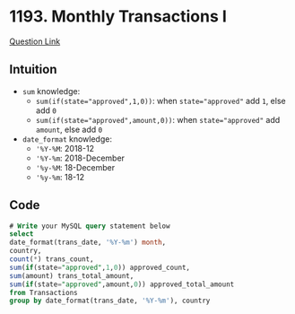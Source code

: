 # 1193. Monthly Transactions I
[Question Link](https://leetcode.com/problems/monthly-transactions-i/)
## Intuition
<!-- Describe your first thoughts on how to solve this problem. -->
- `sum` knowledge:
    - `sum(if(state="approved",1,0))`: when `state="approved"` add `1`, else add `0`
    - `sum(if(state="approved",amount,0))`: when `state="approved"` add `amount`, else add `0`
- `date_format` knowledge:
    - `'%Y-%M`: 2018-12
    - `'%Y-%m`: 2018-December
    - `'%y-%M`: 18-December
    - `'%y-%m`: 18-12

## Code
```sql
# Write your MySQL query statement below
select
date_format(trans_date, '%Y-%m') month,
country,
count(*) trans_count,
sum(if(state="approved",1,0)) approved_count,
sum(amount) trans_total_amount,
sum(if(state="approved",amount,0)) approved_total_amount
from Transactions
group by date_format(trans_date, '%Y-%m'), country
```
